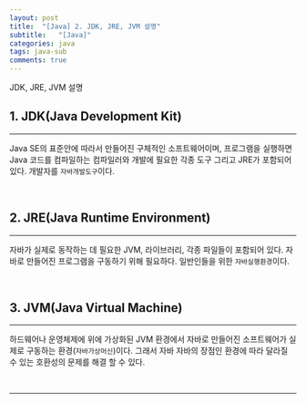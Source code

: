 ```yaml
---
layout: post
title:  "[Java] 2. JDK, JRE, JVM 설명"
subtitle:   "[Java]"
categories: java
tags: java-sub
comments: true
---
```


JDK, JRE, JVM 설명


## 1. JDK(Java Development Kit)
---

Java SE의 표준안에 따라서 만들어진 구체적인 소프트웨어이며,  프로그램을 실행하면 Java 코드를 컴파일하는 컴파일러와 개발에 필요한 각종 도구 그리고 JRE가 포함되어 있다. 개발자를 `자바개발도구`이다.

<br>


## 2. JRE(Java Runtime Environment) 
---

자바가 실제로 동작하는 데 필요한 JVM, 라이브러리, 각종 파일들이 포함되어 있다. 자바로 만들어진 프로그램을 구동하기 위해 필요하다. 일반인들을 위한 `자바실행환경`이다.

<br>


## 3. JVM(Java Virtual Machine)
---

하드웨어나 운영체제에 위에 가상화된 JVM 환경에서 자바로 만들어진 소프트웨어가 실제로 구동하는 환경(`자바가상머신`)이다. 그래서 자바 자바의 장점인 환경에 따라 달라질 수 있는 호환성의 문제를 해결 할 수 있다.


<br>

---

